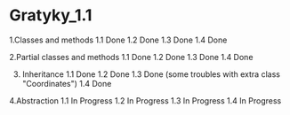 # Gratyky_1.1

1.Classes and methods
1.1 Done
1.2 Done
1.3 Done
1.4 Done

2.Partial classes and methods
1.1 Done
1.2 Done
1.3 Done
1.4 Done

3. Inheritance
1.1 Done
1.2 Done
1.3 Done (some troubles with extra class "Coordinates")
1.4 Done

4.Abstraction
1.1 In Progress
1.2 In Progress
1.3 In Progress
1.4 In Progress
